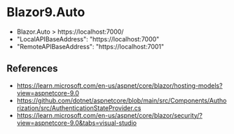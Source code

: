 # Blazor9.Auto
- Blazor.Auto > https://localhost:7000/
- "LocalAPIBaseAddress": "https://localhost:7000"
- "RemoteAPIBaseAddress": "https://localhost:7001"
## References
- https://learn.microsoft.com/en-us/aspnet/core/blazor/hosting-models?view=aspnetcore-9.0
- https://github.com/dotnet/aspnetcore/blob/main/src/Components/Authorization/src/AuthenticationStateProvider.cs
- https://learn.microsoft.com/en-us/aspnet/core/blazor/security/?view=aspnetcore-9.0&tabs=visual-studio
